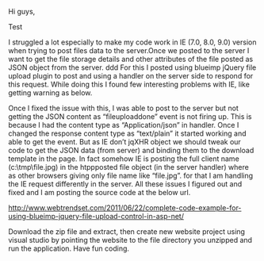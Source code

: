 Hi guys,

Test

I struggled a lot especially to make my code work in IE (7.0, 8.0, 9.0) version when trying to post files data to the server.Once we posted to the server I want to get the file storage details and other attributes of the file posted as JSON object from the server.
ddd
For this I posted using blueimp jQuery file upload plugin to post and using a handler on the server side to respond for this request. While doing this
I found few interesting problems with IE, like getting warning as below.

Once I fixed the issue with this, I was able to post to the server but not getting the JSON content as “fileuploaddone” event is not firing up. This is because I had the content type as
“Application/json” in handler. Once I changed the response content type as “text/plain” it started working and able to get the event. But as IE don’t jqXHR object we should tweak our code
to get the JSON data (from server) and binding them to the download template in the page. In fact somehow IE is posting the full client name (c:\tmp\file.jpg)
in the htppposted file object (in the server handler) where as other browsers giving only file name like “file.jpg”. for that I am handling the IE request differently in the server.
All these issues I figured out and fixed and I am posting the source code at the below url.

http://www.webtrendset.com/2011/06/22/complete-code-example-for-using-blueimp-jquery-file-upload-control-in-asp-net/

Download the zip file and extract, then create new website project using visual studio by pointing the website to the file directory you unzipped and run the application. Have fun coding.

